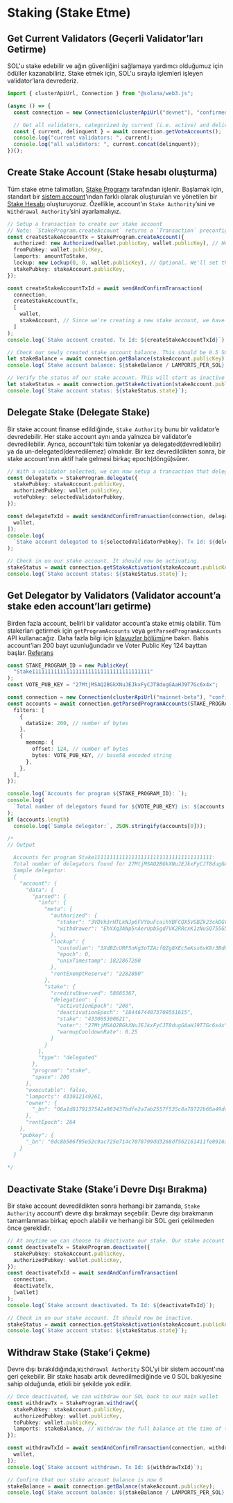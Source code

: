 # Staking (Stake Etme)

## Get Current Validators (Geçerli Validator’ları Getirme)

SOL'u stake edebilir ve ağın güvenliğini sağlamaya yardımcı olduğumuz için ödüller kazanabiliriz. Stake etmek için, SOL'u sırayla işlemleri işleyen validator’lara devrederiz.

```ts
import { clusterApiUrl, Connection } from "@solana/web3.js";

(async () => {
  const connection = new Connection(clusterApiUrl("devnet"), "confirmed");

  // Get all validators, categorized by current (i.e. active) and deliquent (i.e. inactive)
  const { current, delinquent } = await connection.getVoteAccounts();
  console.log("current validators: ", current);
  console.log("all validators: ", current.concat(delinquent));
})();
```

## Create Stake Account (Stake hesabı oluşturma)

Tüm stake etme talimatları, [Stake Program](https://docs.solana.com/developing/runtime-facilities/programs#stake-program)ı tarafından işlenir. Başlamak için, standart bir [sistem account](accounts.md#create-a-system-account)'ından farklı olarak oluşturulan ve yönetilen bir [Stake Hesabı](https://docs.solana.com/staking/stake-accounts) oluşturuyoruz. Özellikle, account'ın `Stake Authority`’sini ve `Withdrawal Authority`’sini ayarlamalıyız.

```ts
// Setup a transaction to create our stake account
// Note: `StakeProgram.createAccount` returns a `Transaction` preconfigured with the necessary `TransactionInstruction`s
const createStakeAccountTx = StakeProgram.createAccount({
  authorized: new Authorized(wallet.publicKey, wallet.publicKey), // Here we set two authorities: Stake Authority and Withdrawal Authority. Both are set to our wallet.
  fromPubkey: wallet.publicKey,
  lamports: amountToStake,
  lockup: new Lockup(0, 0, wallet.publicKey), // Optional. We'll set this to 0 for demonstration purposes.
  stakePubkey: stakeAccount.publicKey,
});

const createStakeAccountTxId = await sendAndConfirmTransaction(
  connection,
  createStakeAccountTx,
  [
    wallet,
    stakeAccount, // Since we're creating a new stake account, we have that account sign as well
  ]
);
console.log(`Stake account created. Tx Id: ${createStakeAccountTxId}`);

// Check our newly created stake account balance. This should be 0.5 SOL.
let stakeBalance = await connection.getBalance(stakeAccount.publicKey);
console.log(`Stake account balance: ${stakeBalance / LAMPORTS_PER_SOL} SOL`);

// Verify the status of our stake account. This will start as inactive and will take some time to activate.
let stakeStatus = await connection.getStakeActivation(stakeAccount.publicKey);
console.log(`Stake account status: ${stakeStatus.state}`);

```

## Delegate Stake (Delegate Stake)

Bir stake account finanse edildiğinde, `Stake Authority` bunu bir validator’e devredebilir. Her stake account aynı anda yalnızca bir validator’e devredilebilir. Ayrıca, account'taki tüm tokenlar ya delegated(devredilebilir) ya da un-delegated(devredilemez) olmalıdır. Bir kez devredildikten sonra, bir stake account'ının aktif hale gelmesi birkaç epoch(döngü)sürer.

```ts
// With a validator selected, we can now setup a transaction that delegates our stake to their vote account.
const delegateTx = StakeProgram.delegate({
  stakePubkey: stakeAccount.publicKey,
  authorizedPubkey: wallet.publicKey,
  votePubkey: selectedValidatorPubkey,
});

const delegateTxId = await sendAndConfirmTransaction(connection, delegateTx, [
  wallet,
]);
console.log(
  `Stake account delegated to ${selectedValidatorPubkey}. Tx Id: ${delegateTxId}`
);

// Check in on our stake account. It should now be activating.
stakeStatus = await connection.getStakeActivation(stakeAccount.publicKey);
console.log(`Stake account status: ${stakeStatus.state}`);

```

## Get Delegator by Validators (Validator account’a stake eden account’ları getirme)

Birden fazla account, belirli bir validator account’a stake etmiş olabilir. Tüm stakerları getirmek için `getProgramAccounts` veya `getParsedProgramAccounts` API kullanacağız. Daha fazla bilgi için [kılavuzlar bölümü](/guides/get-program-accounts.html)ne bakın. Bahis account'ları 200 bayt uzunluğundadır ve Voter Public Key 124 bayttan başlar. [Referans](https://github.com/solana-labs/solana/blob/e960634909a9617fb98d5d836c9c4c5e0d9d59cc/sdk/program/src/stake/state.rs)

```ts
const STAKE_PROGRAM_ID = new PublicKey(
  "Stake11111111111111111111111111111111111111"
);
const VOTE_PUB_KEY = "27MtjMSAQ2BGkXNuJEJkxFyCJT8dugGAaHJ9T7Gc6x4x";

const connection = new Connection(clusterApiUrl("mainnet-beta"), "confirmed");
const accounts = await connection.getParsedProgramAccounts(STAKE_PROGRAM_ID, {
  filters: [
    {
      dataSize: 200, // number of bytes
    },
    {
      memcmp: {
        offset: 124, // number of bytes
        bytes: VOTE_PUB_KEY, // base58 encoded string
      },
    },
  ],
});

console.log(`Accounts for program ${STAKE_PROGRAM_ID}: `);
console.log(
  `Total number of delegators found for ${VOTE_PUB_KEY} is: ${accounts.length}`
);
if (accounts.length)
  console.log(`Sample delegator:`, JSON.stringify(accounts[0]));

/*
// Output

  Accounts for program Stake11111111111111111111111111111111111111: 
  Total number of delegators found for 27MtjMSAQ2BGkXNuJEJkxFyCJT8dugGAaHJ9T7Gc6x4x is: 184
  Sample delegator: 
  {
    "account": {
      "data": {
        "parsed": {
          "info": {
            "meta": {
              "authorized": {
                "staker": "3VDVh3rHTLkNJp6FVYbuFcaihYBFCQX5VSBZk23ckDGV",
                "withdrawer": "EhYXq3ANp5nAerUpbSgd7VK2RRcxK1zNuSQ755G5Mtxx"
              },
              "lockup": {
                "custodian": "3XdBZcURF5nKg3oTZAcfQZg8XEc5eKsx6vK8r3BdGGxg",
                "epoch": 0,
                "unixTimestamp": 1822867200
              },
              "rentExemptReserve": "2282880"
            },
            "stake": {
              "creditsObserved": 58685367,
              "delegation": {
                "activationEpoch": "208",
                "deactivationEpoch": "18446744073709551615",
                "stake": "433005300621",
                "voter": "27MtjMSAQ2BGkXNuJEJkxFyCJT8dugGAaHJ9T7Gc6x4x",
                "warmupCooldownRate": 0.25
              }
            }
          },
          "type": "delegated"
        },
        "program": "stake",
        "space": 200
      },
      "executable": false,
      "lamports": 433012149261,
      "owner": {
        "_bn": "06a1d8179137542a983437bdfe2a7ab2557f535c8a78722b68a49dc000000000"
      },
      "rentEpoch": 264
    },
    "pubkey": {
      "_bn": "0dc8b506f95e52c9ac725e714c7078799dd3268df562161411fe0916a4dc0a43"
    }
  }
  
*/

```

## Deactivate Stake (Stake’i Devre Dışı Bırakma)

Bir stake account devredildikten sonra herhangi bir zamanda, `Stake Authority` account'ı devre dışı bırakmayı seçebilir. Devre dışı bırakmanın tamamlanması birkaç epoch alabilir ve herhangi bir SOL geri çekilmeden önce gereklidir.

```ts
// At anytime we can choose to deactivate our stake. Our stake account must be inactive before we can withdraw funds.
const deactivateTx = StakeProgram.deactivate({
  stakePubkey: stakeAccount.publicKey,
  authorizedPubkey: wallet.publicKey,
});
const deactivateTxId = await sendAndConfirmTransaction(
  connection,
  deactivateTx,
  [wallet]
);
console.log(`Stake account deactivated. Tx Id: ${deactivateTxId}`);

// Check in on our stake account. It should now be inactive.
stakeStatus = await connection.getStakeActivation(stakeAccount.publicKey);
console.log(`Stake account status: ${stakeStatus.state}`);

```

## Withdraw Stake (Stake’i Çekme)

Devre dışı bırakıldığında,`Withdrawal Authority` SOL'yi bir sistem account'ına geri çekebilir. Bir stake hasabı artık devredilmediğinde ve 0 SOL bakiyesine sahip olduğunda, etkili bir şekilde yok edilir.

```ts
// Once deactivated, we can withdraw our SOL back to our main wallet
const withdrawTx = StakeProgram.withdraw({
  stakePubkey: stakeAccount.publicKey,
  authorizedPubkey: wallet.publicKey,
  toPubkey: wallet.publicKey,
  lamports: stakeBalance, // Withdraw the full balance at the time of the transaction
});

const withdrawTxId = await sendAndConfirmTransaction(connection, withdrawTx, [
  wallet,
]);
console.log(`Stake account withdrawn. Tx Id: ${withdrawTxId}`);

// Confirm that our stake account balance is now 0
stakeBalance = await connection.getBalance(stakeAccount.publicKey);
console.log(`Stake account balance: ${stakeBalance / LAMPORTS_PER_SOL} SOL`);

```
